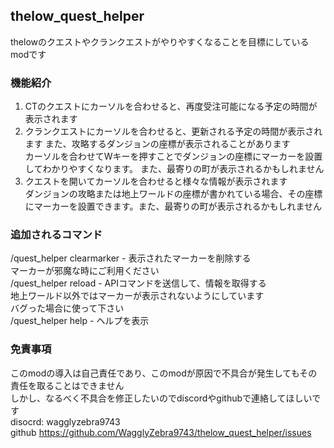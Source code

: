## thelow_quest_helper
thelowのクエストやクランクエストがやりやすくなることを目標にしているmodです 
### 機能紹介
1. CTのクエストにカーソルを合わせると、再度受注可能になる予定の時間が表示されます
2. クランクエストにカーソルを合わせると、更新される予定の時間が表示されます 
また、攻略するダンジョンの座標が表示されることがあります  
カーソルを合わせてWキーを押すことでダンジョンの座標にマーカーを設置してわかりやすくなります。
また、最寄りの町が表示されるかもしれません
3. クエストを開いてカーソルを合わせると様々な情報が表示されます  
ダンジョンの攻略または地上ワールドの座標が書かれている場合、その座標にマーカーを設置できます。また、最寄りの町が表示されるかもしれません
### 追加されるコマンド

/quest_helper clearmarker - 表示されたマーカーを削除する  
マーカーが邪魔な時にご利用ください  
/quest_helper reload - APIコマンドを送信して、情報を取得する   
地上ワールド以外ではマーカーが表示されないようにしています  
バグった場合に使って下さい  
/quest_helper help - ヘルプを表示

### 免責事項
このmodの導入は自己責任であり、このmodが原因で不具合が発生してもその責任を取ることはできません  
しかし、なるべく不具合を修正したいのでdiscordやgithubで連絡してほしいです  
disocrd: wagglyzebra9743  
github https://github.com/WagglyZebra9743/thelow_quest_helper/issues